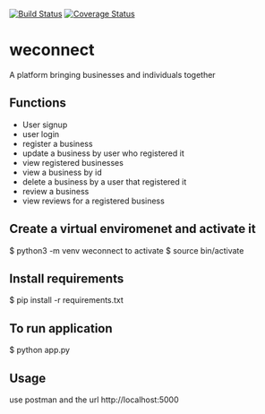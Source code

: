 [![Build Status](https://travis-ci.org/peterwade153/weconnect.svg?branch=challenge2)](https://travis-ci.org/peterwade153/weconnect)
[![Coverage Status](https://coveralls.io/repos/github/peterwade153/weconnect/badge.svg?branch=challenge2)](https://coveralls.io/github/peterwade153/weconnect?branch=challenge2)
# weconnect
A platform bringing businesses and individuals together

## Functions
 - User signup
 - user login
 - register a business
 - update a business by user who registered it
 - view registered businesses
 - view a business by id
 - delete a business by a user that registered it
 - review a business
 - view reviews for a registered business
## Create a virtual enviromenet and activate it
$ python3 -m venv weconnect
to activate
$ source bin/activate
## Install requirements
$ pip install -r requirements.txt

## To run application
$ python app.py
## Usage
use postman and the url http://localhost:5000
